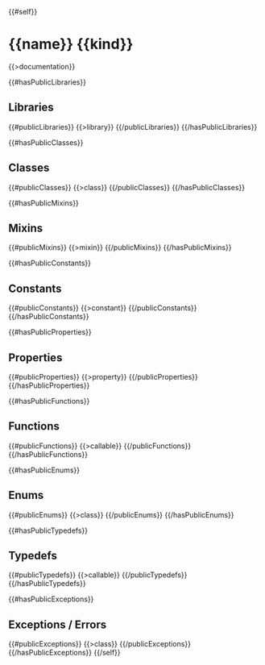 {{#self}}
# {{name}} {{kind}}

{{>documentation}}

{{#hasPublicLibraries}}
## Libraries

{{#publicLibraries}}
{{>library}}
{{/publicLibraries}}
{{/hasPublicLibraries}}

{{#hasPublicClasses}}
## Classes

{{#publicClasses}}
{{>class}}
{{/publicClasses}}
{{/hasPublicClasses}}

{{#hasPublicMixins}}
## Mixins

{{#publicMixins}}
{{>mixin}}
{{/publicMixins}}
{{/hasPublicMixins}}

{{#hasPublicConstants}}
## Constants

{{#publicConstants}}
{{>constant}}
{{/publicConstants}}
{{/hasPublicConstants}}

{{#hasPublicProperties}}
## Properties

{{#publicProperties}}
{{>property}}
{{/publicProperties}}
{{/hasPublicProperties}}

{{#hasPublicFunctions}}
## Functions

{{#publicFunctions}}
{{>callable}}
{{/publicFunctions}}
{{/hasPublicFunctions}}

{{#hasPublicEnums}}
## Enums

{{#publicEnums}}
{{>class}}
{{/publicEnums}}
{{/hasPublicEnums}}

{{#hasPublicTypedefs}}
## Typedefs

{{#publicTypedefs}}
{{>callable}}
{{/publicTypedefs}}
{{/hasPublicTypedefs}}

{{#hasPublicExceptions}}
## Exceptions / Errors

{{#publicExceptions}}
{{>class}}
{{/publicExceptions}}
{{/hasPublicExceptions}}
{{/self}}
